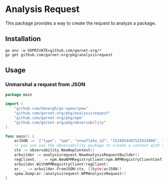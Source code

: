 # Analysis Request

This package provides a way to create the request to analyze a package.

## Installation

```
go env -w GOPRIVATE=github.com/garnet-org/*
go get github.com/garnet-org/pkg/analysisrequest
```


## Usage

### Unmarshal a request from JSON

```go
package main

import (
	"github.com/davecgh/go-spew/spew"
	"github.com/garnet-org/pkg/analysisrequest"
	"github.com/garnet-org/pkg/npm"
	"github.com/garnet-org/pkg/observability"
)

func main() {
	arJSON := `{"type": "npm", "snowflake_id": "1524854487523524608", "name": "chalk"}`
	// you can use the observability package to create a context with tracing and logging here
	ctx := observability.NewNopContext()
	arbuilder := analysisrequest.NewAnalysisRequestBuilder()
	regClient, _ := npm.NewNPMRegistryClient(npm.NPMRegistryClientConfig{})
	arbuilder.WithNPMRegistryClient(regClient)
	ar, _ := arbuilder.FromJSON(ctx, []byte(arJSON))
	spew.Dump(ar.(analysisrequest.NPMAnalysisRequest))
}
```
